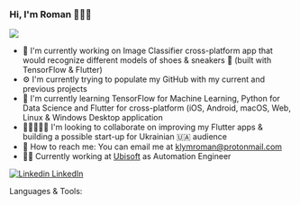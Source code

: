 ### Hi, I'm Roman 👋👨‍💻
![](https://visitor-badge.laobi.icu/badge?page_id=romaklym.romaklym)

- 🛫 I'm currently working on Image Classifier cross-platform app that would recognize different models of shoes & sneakers 👟 (built with TensorFlow & Flutter)
- ⚙️ I'm currently trying to populate my GitHub with my current and previous projects
- 📖 I'm currently learning TensorFlow for Machine Learning, Python for Data Science and Flutter for cross-platform (iOS, Android, macOS, Web, Linux & Windows Desktop application
- 🧑🏻‍🤝‍🧑🏽 I'm looking to collaborate on improving my Flutter apps & building a possible start-up for Ukrainian 🇺🇦 audience
- 📮 How to reach me: You can email me at klymroman@protonmail.com
- 👨‍💻 Currently working at [Ubisoft](https://www.ubisoft.com/en-us/company/careers/locations/kyiv?isSso=true&refreshStatus=noLoginData) as Automation Engineer

[![Linkedin](https://i.stack.imgur.com/gVE0j.png) LinkedIn](https://www.linkedin.com/in/klymroman/)
&nbsp;

Languages & Tools:
